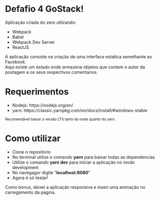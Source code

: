 <h1>Defafio 4 GoStack!</h1>
<p>
  
  <span>Aplicação criada do zero utlizando:</span>
  <ul>
    <li>Webpack</li>
    <li>Babel</li>
    <li>Webpack Dev Server</li>
    <li>ReactJS</li>
  </ul>
  <span>A aplicação consiste na criação de uma interface estatica semelhante ao Facebook.</span><br>
  <span>Aqui existe um estado onde armazena objetos que contem o autor da postagem e os seus respectivos comentarios.</span>  

</p>
<h1>Requerimentos</h1>
<ul>
  <li>Nodejs: https://nodejs.org/en/</li>
  <li>yarn: https://classic.yarnpkg.com/en/docs/install/#windows-stable</li>
 </ul>
 <small>Recomendável baixar a versão LTS tanto do node quanto do yarn.</small>
 <br>
<h1>Como utilizar</h1>

<ul>
  <li>Clone o repositorio</li>
  <li>No terminal utilize o comando <strong>yarn</strong> para baixar todas as dependencias</li>
  <li>Utilize o comando <strong>yarn dev</strong> para iniciar a aplicação no modo development</li>
  <li>No navegagor digite "<strong>localhost:8080</strong>"</li>
  <li>Agora é só testar!</li>
</ul>

<p>Como bonus, deixei a aplicação responsiva e inseri uma animação no carregamento da pagina.</p>


